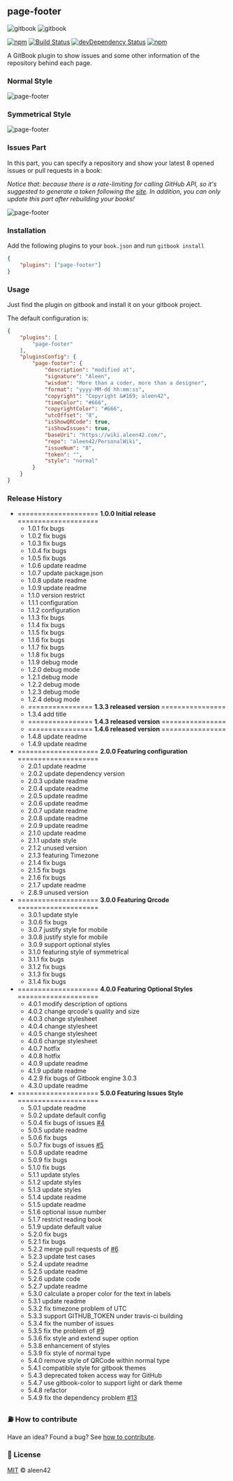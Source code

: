 ## page-footer

![gitbook](https://badges.aleen42.com/src/gitbook_1.svg) ![gitbook](https://badges.aleen42.com/src/gitbook_2.svg)

[![npm](https://img.shields.io/npm/v/gitbook-plugin-page-footer.svg)](https://www.npmjs.com/package/gitbook-plugin-page-footer) [![Build Status](https://travis-ci.org/aleen42/gitbook-footer.svg?branch=master)](https://travis-ci.org/aleen42/gitbook-footer) [![devDependency Status](https://david-dm.org/aleen42/gitbook-footer/dev-status.svg)](https://david-dm.org/aleen42/gitbook-footer#info=devDependencies) [![npm](https://img.shields.io/npm/dt/gitbook-plugin-page-footer.svg)](https://www.npmjs.com/package/gitbook-plugin-page-footer)

A GitBook plugin to show issues and some other information of the repository behind each page.

### Normal Style

![page-footer](./page-footer.png)

### Symmetrical Style

![page-footer](./page-footer-symmetrical.png)

### Issues Part

In this part, you can specify a repository and show your latest 8 opened issues or pull requests in a book:

*Notice that: because there is a rate-limiting for calling GitHub API, so it's suggested to generate a token following the [site](https://github.com/blog/1509-personal-api-tokens). In addition, you can only update this part after rebuilding your books!*

![page-footer](./issues.png)

### Installation

Add the following plugins to your `book.json` and run `gitbook install`

```json
{
    "plugins": ["page-footer"]
}
```

### Usage

Just find the plugin on gitbook and install it on your gitbook project.

The default configuration is:

```json
{
    "plugins": [
        "page-footer"
    ],
    "pluginsConfig": {
        "page-footer": {
            "description": "modified at",
            "signature": "Aleen",
            "wisdom": "More than a coder, more than a designer",
            "format": "yyyy-MM-dd hh:mm:ss",
            "copyright": "Copyright &#169; aleen42",
            "timeColor": "#666",
            "copyrightColor": "#666",
            "utcOffset": "8",
            "isShowQRCode": true,
            "isShowIssues": true,
            "baseUri": "https://wiki.aleen42.com/",
            "repo": "aleen42/PersonalWiki",
            "issueNum": "8",
            "token": "",
            "style": "normal"
        }
    }
}
```

### Release History

* ==================== **1.0.0 Initial release** ====================
    * 1.0.1 fix bugs
    * 1.0.2 fix bugs
    * 1.0.3 fix bugs
    * 1.0.4 fix bugs
    * 1.0.5 fix bugs
    * 1.0.6 update readme
    * 1.0.7 update package.json
    * 1.0.8 update readme
    * 1.0.9 update readme
    * 1.1.0 version restrict
    * 1.1.1 configuration
    * 1.1.2 configuration
    * 1.1.3 fix bugs
    * 1.1.4 fix bugs
    * 1.1.5 fix bugs
    * 1.1.6 fix bugs
    * 1.1.7 fix bugs
    * 1.1.8 fix bugs
    * 1.1.9 debug mode
    * 1.2.0 debug mode
    * 1.2.1 debug mode
    * 1.2.2 debug mode
    * 1.2.3 debug mode
    * 1.2.4 debug mode
    * ================ **1.3.3 released version** ================
    * 1.3.4 add title
    * ================ **1.4.3 released version** ================
    * ================ **1.4.6 released version** ================
    * 1.4.8 update readme
    * 1.4.9 update readme
* ==================== **2.0.0 Featuring configuration** ====================
    * 2.0.1 update readme
    * 2.0.2 update dependency version
    * 2.0.3 update readme
    * 2.0.4 update readme
    * 2.0.5 update readme
    * 2.0.6 update readme
    * 2.0.7 update readme
    * 2.0.8 update readme
    * 2.0.9 update readme
    * 2.1.0 update readme
    * 2.1.1 update style
    * 2.1.2 unused version
    * 2.1.3 featuring Timezone
    * 2.1.4 fix bugs
    * 2.1.5 fix bugs
    * 2.1.6 fix bugs
    * 2.1.7 update readme
    * 2.8.9 unused version
* ==================== **3.0.0 Featuring Qrcode** ====================
    * 3.0.1 update style
    * 3.0.6 fix bugs
    * 3.0.7 justify style for mobile
    * 3.0.8 justify style for mobile
    * 3.0.9 support optional styles
    * 3.1.0 featuring style of symmetrical
    * 3.1.1 fix bugs
    * 3.1.2 fix bugs
    * 3.1.3 fix bugs
    * 3.1.4 fix bugs
* ==================== **4.0.0 Featuring Optional Styles** ====================
    * 4.0.1 modify description of options
    * 4.0.2 change qrcode's quality and size
    * 4.0.3 change stylesheet
    * 4.0.4 change stylesheet
    * 4.0.5 change stylesheet
    * 4.0.6 change stylesheet
    * 4.0.7 hotfix
    * 4.0.8 hotfix
    * 4.0.9 update readme
    * 4.1.9 update readme
    * 4.2.9 fix bugs of Gitbook engine 3.0.3
    * 4.3.0 update readme
* ==================== **5.0.0 Featuring Issues Style** ====================
    * 5.0.1 update readme
    * 5.0.2 update default config
    * 5.0.4 fix bugs of issues [#4](https://github.com/aleen42/gitbook-footer/issues/4)
    * 5.0.5 update readme
    * 5.0.6 fix bugs
    * 5.0.7 fix bugs of issues [#5](https://github.com/aleen42/gitbook-footer/issues/5)
    * 5.0.8 update readme
    * 5.0.9 fix bugs
    * 5.1.0 fix bugs
    * 5.1.1 update styles
    * 5.1.2 update styles
    * 5.1.3 update styles
    * 5.1.4 update readme
    * 5.1.5 update readme
    * 5.1.6 optional issue number
    * 5.1.7 restrict reading book
    * 5.1.9 update default value
    * 5.2.0 fix bugs
    * 5.2.1 fix bugs
    * 5.2.2 merge pull requests of [#6](https://github.com/aleen42/gitbook-footer/issues/6)
    * 5.2.3 update test cases
    * 5.2.4 update readme
    * 5.2.5 update readme
    * 5.2.6 update code
    * 5.2.7 update readme
    * 5.3.0 calculate a proper color for the text in labels
    * 5.3.1 update readme
    * 5.3.2 fix timezone problem of UTC
    * 5.3.3 support GITHUB_TOKEN under travis-ci building
    * 5.3.4 fix the number of issues
    * 5.3.5 fix the problem of [#9](https://github.com/aleen42/gitbook-footer/issues/9)
    * 5.3.6 fix style and extend super option
    * 5.3.8 enhancement of styles
    * 5.3.9 fix style of normal type
    * 5.4.0 remove style of QRCode within normal type
    * 5.4.1 compatible style for gitbook themes
    * 5.4.3 deprecated token access way for GitHub
    * 5.4.7 use gitbook-color to support light or dark theme
    * 5.4.8 refactor
    * 5.4.9 fix the dependency problem [#13](https://github.com/aleen42/gitbook-footer/issues/13)

### :fuelpump: How to contribute

Have an idea? Found a bug? See [how to contribute](https://wiki.aleen42.com/contribution.html).

### :scroll: License

[MIT](https://wiki.aleen42.com/MIT.html) © aleen42
